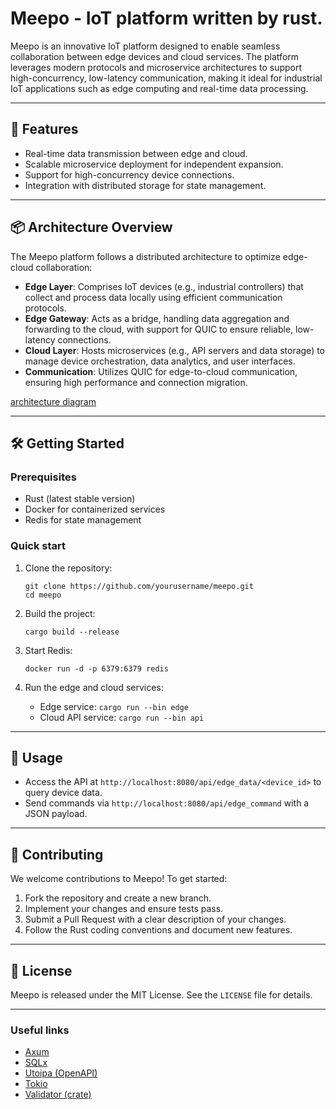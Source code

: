 
# Meepo - IoT platform written by rust.

Meepo is an innovative IoT platform designed to enable seamless collaboration between edge devices and cloud services. The platform leverages modern protocols and microservice architectures to support high-concurrency, low-latency communication, making it ideal for industrial IoT applications such as edge computing and real-time data processing.

---

## 🔧 Features

-   Real-time data transmission between edge and cloud.
-   Scalable microservice deployment for independent expansion.
-   Support for high-concurrency device connections.
-   Integration with distributed storage for state management.

---

## 📦 Architecture Overview

The Meepo platform follows a distributed architecture to optimize edge-cloud collaboration:

-   ****Edge Layer****: Comprises IoT devices (e.g., industrial controllers) that collect and process data locally using efficient communication protocols.
-   ****Edge Gateway****: Acts as a bridge, handling data aggregation and forwarding to the cloud, with support for QUIC to ensure reliable, low-latency connections.
-   ****Cloud Layer****: Hosts microservices (e.g., API servers and data storage) to manage device orchestration, data analytics, and user interfaces.
-   ****Communication****: Utilizes QUIC for edge-to-cloud communication, ensuring high performance and connection migration.

[architecture diagram](https://github.com/yushun1990/meepo/blob/master/resource/design/M-Overall-Archi.png)

---

## 🛠 Getting Started

### Prerequisites

-   Rust (latest stable version)
-   Docker for containerized services
-   Redis for state management

### Quick start

1.  Clone the repository:
    
        git clone https://github.com/yourusername/meepo.git
        cd meepo

2.  Build the project:
    
        cargo build --release

3.  Start Redis:
    
        docker run -d -p 6379:6379 redis

4.  Run the edge and cloud services:
    -   Edge service: `cargo run --bin edge`
    -   Cloud API service: `cargo run --bin api`

---

## 🚀 Usage

-   Access the API at `http://localhost:8080/api/edge_data/<device_id>` to query device data.
-   Send commands via `http://localhost:8080/api/edge_command` with a JSON payload.

---

## 🤝 Contributing

We welcome contributions to Meepo! To get started:

1.  Fork the repository and create a new branch.
2.  Implement your changes and ensure tests pass.
3.  Submit a Pull Request with a clear description of your changes.
4.  Follow the Rust coding conventions and document new features.

---


## 📄 License

Meepo is released under the MIT License. See the `LICENSE` file for details.

---

### Useful links

- [Axum](https://docs.rs/axum)
- [SQLx](https://docs.rs/sqlx)
- [Utoipa (OpenAPI)](https://docs.rs/utoipa)
- [Tokio](https://tokio.rs/)
- [Validator (crate)](https://docs.rs/validator)
